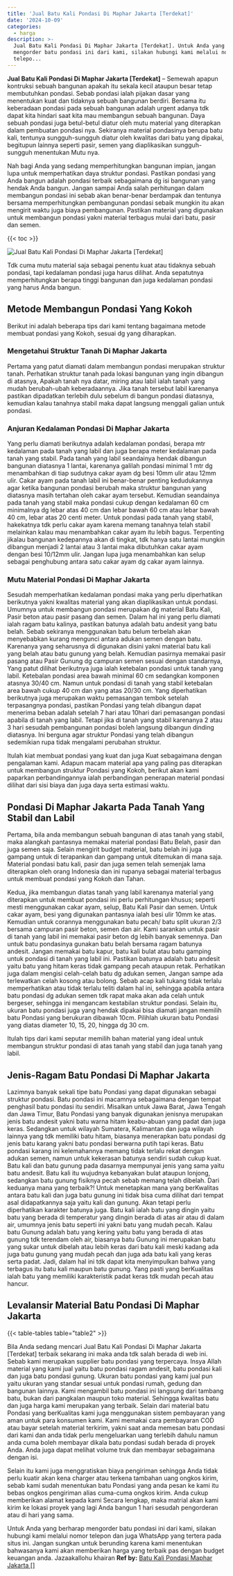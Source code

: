 ```yaml
---
title: 'Jual Batu Kali Pondasi Di Maphar Jakarta [Terdekat]'
date: '2024-10-09'
categories:
  - harga
description: >-
  Jual Batu Kali Pondasi Di Maphar Jakarta [Terdekat]. Untuk Anda yang berharap
  mengorder batu pondasi ini dari kami, silakan hubungi kami melalui nomor
  telepo...
---
```


**Jual Batu Kali Pondasi Di Maphar Jakarta \[Terdekat\]** – Semewah apapun kontruksi sebuah bangunan apakah itu sekala kecil ataupun besar tetap membutuhkan pondasi. Sebab pondasi ialah pijakan dasar yang menentukan kuat dan tidaknya sebuah bangunan berdiri. Bersama itu keberadaan pondasi pada sebuah bangunan adalah urgent adanya tdk dapat kita hindari saat kita mau membangun sebuah bangunan. Daya sebuah pondasi juga betul-betul diatur oleh mutu material yang diterapkan dalam pembuatan pondasi nya. Sekiranya material pondasinya berupa batu kali, tentunya sungguh-sungguh diatur oleh kwalitas dari batu yang dipakai, begitupun lainnya seperti pasir, semen yang diaplikasikan sungguh-sungguh menentukan Mutu nya.

Nah bagi Anda yang sedang memperhitungkan bangunan impian, jangan lupa untuk memperhatikan daya struktur pondasi. Pastikan pondasi yang Anda bangun adalah pondasi terbaik sebagaimana dg isi bangunan yang hendak Anda bangun. Jangan sampai Anda salah perhitungan dalam membangun pondasi ini sebab akan benar-benar berdampak dan tentunya bersama memperhitungkan pembangunan pondasi sebaik mungkin itu akan mengirit waktu juga biaya pembangunan. Pastikan material yang digunakan untuk membangun pondasi yakni material terbagus mulai dari batu, pasir dan semen.

{{< toc >}}

![Jual Batu Kali Pondasi Di Maphar Jakarta [Terdekat]](/images/jual-batu-kali-14.png)

Tdk cuma mutu material saja sebagai penentu kuat atau tidaknya sebuah pondasi, tapi kedalaman pondasi juga harus dilihat. Anda sepatutnya memperhitungkan berapa tinggi bangunan dan juga kedalaman pondasi yang harus Anda bangun.

## Metode Membangun Pondasi Yang Kokoh

Berikut ini adalah beberapa tips dari kami tentang bagaimana metode membuat pondasi yang Kokoh, sesuai dg yang diharapkan.

### Mengetahui Struktur Tanah Di Maphar Jakarta

Pertama yang patut diamati dalam membangun pondasi merupakan struktur tanah. Perhatikan struktur tanah pada lokasi bangunan yang ingin dibangun di atasnya, Apakah tanah nya datar, miring atau labil ialah tanah yang mudah berubah-ubah keberadaannya. Jika tanah tersebut labil karenanya pastikan dipadatkan terlebih dulu sebelum di bangun pondasi diatasnya, kemudian kalau tanahnya stabil maka dapat langsung menggali galian untuk pondasi.

### Anjuran Kedalaman Pondasi Di Maphar Jakarta

Yang perlu diamati berikutnya adalah kedalaman pondasi, berapa mtr kedalaman pada tanah yang labil dan juga berapa meter kedalaman pada tanah yang stabil. Pada tanah yang labil seandainya hendak dibangun bangunan diatasnya 1 lantai, karenanya galilah pondasi minimal 1 mtr dg menambahkan di tiap sudutnya cakar ayam dg besi 10mm ulir atau 12mm ulir. Cakar ayam pada tanah labil ini benar-benar penting kedudukannya agar ketika bangunan pondasi berubah maka struktur bangunan yang diatasnya masih tertahan oleh cakar ayam tersebut. Kemudian seandainya pada tanah yang stabil maka pondasi cukup dengan kedalaman 60 cm minimalnya dg lebar atas 40 cm dan lebar bawah 60 cm atau lebar bawah 40 cm, lebar atas 20 centi meter. Untuk pondasi pada tanah yang stabil, hakekatnya tdk perlu cakar ayam karena memang tanahnya telah stabil melainkan kalau mau menambahkan cakar ayam itu lebih bagus. Terpenting jikalau bangunan kedepannya akan di tingkat, tdk hanya satu lantai mungkin dibangun menjadi 2 lantai atau 3 lantai maka dibutuhkan cakar ayam dengan besi 10/12mm ulir. Jangan lupa juga menambahkan kan selup sebagai penghubung antara satu cakar ayam dg cakar ayam lainnya.

### Mutu Material Pondasi Di Maphar Jakarta

Sesudah memperhatikan kedalaman pondasi maka yang perlu diperhatikan berikutnya yakni kwalitas material yang akan diaplikasikan untuk pondasi. Umumnya untuk membangun pondasi merupakan dg material Batu Kali, Pasir beton atau pasir pasang dan semen. Dalam hal ini yang perlu diamati ialah ragam batu kalinya, pastikan batunya adalah batu andesit yang batu belah. Sebab sekiranya menggunakan batu belum terbelah akan menyebabkan kurang mengunci antara adukan semen dengan batu. Karenanya yang seharusnya di digunakan disini yakni material batu kali yang belah atau batu gunung yang belah. Kemudian pasirnya memakai pasir pasang atau Pasir Gunung dg campuran semen sesuai dengan standarnya, Yang patut dilihat berikutnya juga ialah ketebalan pondasi untuk tanah yang labil. Ketebalan pondasi area bawah minimal 60 cm sedangkan komponen atasnya 30/40 cm. Namun untuk pondasi di tanah yang stabil ketebalan area bawah cukup 40 cm dan yang atas 20/30 cm. Yang diperhatikan berikutnya juga merupakan waktu pemasangan tembok setelah terpasangnya pondasi, pastikan Pondasi yang telah dibangun dapat menerima beban adalah setelah 7 hari atau 10hari dari pemasangan pondasi apabila di tanah yang labil. Tetapi jika di tanah yang stabil karenanya 2 atau 3 hari sesudah pembangunan pondasi boleh langsung dibangun dinding diatasnya. Ini berguna agar struktur Pondasi yang telah dibangun sedemikian rupa tidak mengalami perubahan struktur.

Itulah kiat membuat pondasi yang kuat dan juga Kuat sebagaimana dengan pengalaman kami. Adapun macam material apa yang paling pas diterapkan untuk membangun struktur Pondasi yang Kokoh, berikut akan kami paparkan perbandingannya ialah perbandingan penerapan material pondasi dilihat dari sisi biaya dan juga daya serta estimasi waktu.

## Pondasi Di Maphar Jakarta Pada Tanah Yang Stabil dan Labil

Pertama, bila anda membangun sebuah bangunan di atas tanah yang stabil, maka alangkah pantasnya memakai material pondasi Batu Belah, pasir dan juga semen saja. Selain mengirit budget material, batu belah ini juga gampang untuk di terapankan dan gampang untuk ditemukan di mana saja. Material pondasi batu kali, pasir dan juga semen telah semenjak lama diterapkan oleh orang Indonesia dan ini rupanya sebagai material terbagus untuk membuat pondasi yang Kokoh dan Tahan.

Kedua, jika membangun diatas tanah yang labil karenanya material yang diterapkan untuk membuat pondasi ini perlu perhitungan khusus; seperti mesti menggunakan cakar ayam, selup, Batu Kali Pasir dan semen. Untuk cakar ayam, besi yang digunakan pantasnya ialah besi ulir 10mm ke atas. Kemudian untuk corannya menggunakan batu pecah/ batu split ukuran 2/3 bersama campuran pasir beton, semen dan air. Kami sarankan untuk pasir di tanah yang labil ini memakai pasir beton dg lebih banyak semennya. Dan untuk batu pondasinya gunakan batu belah bersama ragam batunya andesit. Jangan memakai batu kapur, batu kali bulat atau batu gamping untuk pondasi di tanah yang labil ini. Pastikan batunya adalah batu andesit yaitu batu yang hitam keras tidak gampang pecah ataupun retak. Perhatikan juga dalam mengisi celah-celah batu dg adukan semen, Jangan sampe ada terlewatkan celah kosong atau bolong. Sebab acap kali tukang tidak terlalu memperhatikan atau tidak terlalu teliti dalam hal ini, sehingga apabila antara batu pondasi dg adukan semen tdk rapat maka akan ada celah untuk bergeser, sehingga ini mengancam kestabilan struktur pondasi. Selain itu, ukuran batu pondasi juga yang hendak dipakai bisa diamati jangan memilih batu Pondasi yang berukuran dibawah 10cm. Pilihlah ukuran batu Pondasi yang diatas diameter 10, 15, 20, hingga dg 30 cm.

Itulah tips dari kami seputar memilih bahan material yang ideal untuk membangun struktur pondasi di atas tanah yang stabil dan juga tanah yang labil.

## Jenis-Ragam Batu Pondasi Di Maphar Jakarta

Lazimnya banyak sekali tipe batu Pondasi yang dapat digunakan sebagai struktur pondasi. Batu pondasi ini macamnya sebagaimana dengan tempat penghasil batu pondasi itu sendiri. Misalkan untuk Jawa Barat, Jawa Tengah dan Jawa Timur, Batu Pondasi yang banyak digunakan jenisnya merupakan jenis batu andesit yakni batu warna hitam keabu-abuan yang padat dan juga keras. Sedangkan untuk wilayah Sumatera, Kalimantan dan juga wilayah lainnya yang tdk memiliki batu hitam, biasanya menerapkan batu pondasi dg jenis batu karang yakni batu pondasi berwarna putih tapi keras. Batu pondasi karang ini kelemahannya memang tidak terlalu rekat dengan adukan semen, namun untuk kekerasan batunya sendiri sudah cukup kuat. Batu kali dan batu gunung pada dasarnya mempunyai jenis yang sama yaitu batu andesit. Batu kali itu wujudnya kebanyakan bulat ataupun lonjong, sedangkan batu gunung fisiknya pecah sebab memang telah dibelah. Dari keduanya mana yang terbaik?! Untuk menetapkan mana yang berKwalitas antara batu kali dan juga batu gunung ini tidak bisa cuma dilihat dari tempat asal didapatkannya saja yaitu kali dan gunung. Akan tetapi perlu diperhatikan karakter batunya juga. Batu kali ialah batu yang dingin yaitu batu yang berada di temperatur yang dingin berada di atas air atau di dalam air, umumnya jenis batu seperti ini yakni batu yang mudah pecah. Kalau batu Gunung adalah batu yang kering yaitu batu yang berada di atas gunung tdk terendam oleh air, biasanya batu Gunung ini merupakan batu yang sukar untuk dibelah atau lebih keras dari batu kali meski kadang ada juga batu gunung yang mudah pecah dan juga ada batu kali yang keras serta padat. Jadi, dalam hal ini tdk dapat kita menyimpulkan bahwa yang terbagus itu batu kali maupun batu gunung. Yang pasti yang berKualitas ialah batu yang memiliki karakteristik padat keras tdk mudah pecah atau hancur.

## Levalansir Material Batu Pondasi Di Maphar Jakarta

{{< table-tables table="table2" >}}

Bila Anda sedang mencari Jual Batu Kali Pondasi Di Maphar Jakarta \[Terdekat\] terbaik sekarang ini maka anda tdk salah berada di web ini. Sebab kami merupakan supplier batu pondasi yang terpercaya. Insya Allah material yang kami jual yaitu batu pondasi ragam andesit, batu pondasi kali dan juga batu pondasi gunung. Ukuran batu pondasi yang kami jual pun yaitu ukuran yang standar sesuai untuk pondasi rumah, gedung dan bangunan lainnya. Kami mengambil batu pondasi ini langsung dari tambang batu, bukan dari pangkalan maupun toko material. Sehingga kwalitas batu dan juga harga kami merupakan yang terbaik. Selain dari material batu Pondasi yang berKualitas kami juga menggunakan sistem pembayaran yang aman untuk para konsumen kami. Kami memakai cara pembayaran COD atau bayar setelah material terkirim, yakni saat anda memesan batu pondasi dari kami dan anda tidak perlu mengeluarkan uang terlebih dahulu namun anda cuma boleh membayar dikala batu pondasi sudah berada di proyek Anda. Anda juga dapat melihat volume truk dan membayar sebagaimana dengan isi.

Selain itu kami juga menggratiskan biaya pengiriman sehingga Anda tidak perlu kuatir akan kena charger atau terkena tambahan uang ongkos kirim, sebab kami sudah menentukan batu Pondasi yang anda pesan ke kami itu bebas ongkos pengiriman alias cuma-cuma ongkos kirim. Anda cukup memberikan alamat kepada kami Secara lengkap, maka matrial akan kami kirim ke lokasi proyek yang lagi Anda bangun 1 hari sesudah pengorderan atau di hari yang sama.

Untuk Anda yang berharap mengorder batu pondasi ini dari kami, silakan hubungi kami melalui nomor telepon dan juga WhatsApp yang tertera pada situs ini. Jangan sungkan untuk berunding karena kami menentukan bahwasanya kami akan memberikan harga yang terbaik pas dengan budget keuangan anda. Jazaakallohu khairan
**Ref by:** [Batu Kali Pondasi Maphar Jakarta []](https://id.wikipedia.org/wiki/Batu)
